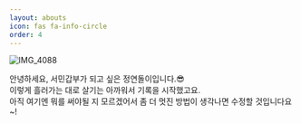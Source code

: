 ```yaml
---
layout: abouts
icon: fas fa-info-circle
order: 4
---
```

![IMG_4088](https://github.com/yeondori/yeondori.github.io/assets/93027942/15143533-175d-4a2a-8dbb-a3fff064e945)



안녕하세요, 서민갑부가 되고 싶은 정연돌이입니다.😎<br>이렇게 흘러가는 대로 살기는 아까워서 기록을 시작했고요.<br>아직 여기엔 뭐를 써야될 지 모르겠어서 좀 더 멋진 방법이 생각나면 수정할 것입니다요~!
